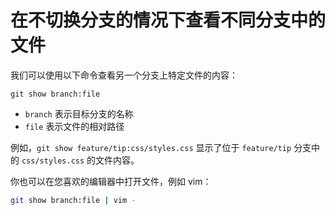 # 在不切换分支的情况下查看不同分支中的文件

我们可以使用以下命令查看另一个分支上特定文件的内容：

```git
git show branch:file
```

- `branch` 表示目标分支的名称
- `file` 表示文件的相对路径

例如，`git show feature/tip:css/styles.css` 显示了位于 `feature/tip` 分支中的 `css/styles.css` 的文件内容。

你也可以在您喜欢的编辑器中打开文件，例如 vim：

```bash
git show branch:file | vim -
```
